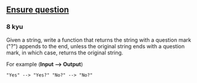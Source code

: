 <h2><a href=https://www.codewars.com/kata/5866fc43395d9138a7000006/train/javascript target="_blank">Ensure question</a></h2><h3>8 kyu</h3><p>Given a string, write a function that returns the string with a question mark ("?") appends to the end, unless the original string ends with a question mark, in which case, returns the original string.</p><p>For example (<strong>Input --&gt; Output</strong>)</p><pre><code>"Yes" --&gt; "Yes?" "No?" --&gt; "No?"</code></pre>